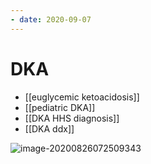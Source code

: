 ```yaml
---
- date: 2020-09-07
---
```


# DKA

- [[euglycemic ketoacidosis]]
- [[pediatric DKA]]
- [[DKA HHS diagnosis]]
- [[DKA ddx]]

<!-- DKA management -->

![image-20200826072509343](https://photos.thisispiggy.com/file/wikiFiles/image-20200826072509343.png)
